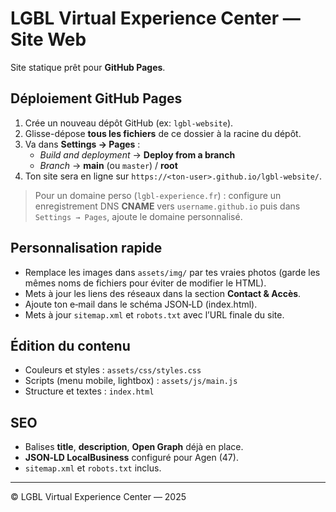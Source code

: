
# LGBL Virtual Experience Center — Site Web

Site statique prêt pour **GitHub Pages**.

## Déploiement GitHub Pages

1. Crée un nouveau dépôt GitHub (ex: `lgbl-website`).
2. Glisse-dépose **tous les fichiers** de ce dossier à la racine du dépôt.
3. Va dans **Settings → Pages** : 
   - *Build and deployment* → **Deploy from a branch**
   - *Branch* → **main** (ou `master`) / **root**
4. Ton site sera en ligne sur `https://<ton-user>.github.io/lgbl-website/`.

> Pour un domaine perso (`lgbl-experience.fr`) : configure un enregistrement DNS **CNAME** vers `username.github.io` puis dans `Settings → Pages`, ajoute le domaine personnalisé.

## Personnalisation rapide

- Remplace les images dans `assets/img/` par tes vraies photos (garde les mêmes noms de fichiers pour éviter de modifier le HTML).
- Mets à jour les liens des réseaux dans la section **Contact & Accès**.
- Ajoute ton e‑mail dans le schéma JSON‑LD (index.html).
- Mets à jour `sitemap.xml` et `robots.txt` avec l’URL finale du site.

## Édition du contenu

- Couleurs et styles : `assets/css/styles.css`
- Scripts (menu mobile, lightbox) : `assets/js/main.js`
- Structure et textes : `index.html`

## SEO

- Balises **title**, **description**, **Open Graph** déjà en place.
- **JSON‑LD LocalBusiness** configuré pour Agen (47).
- `sitemap.xml` et `robots.txt` inclus.

---

© LGBL Virtual Experience Center — 2025
